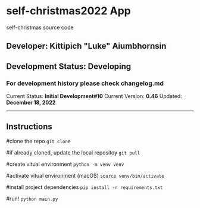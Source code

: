 # self-christmas2022 App

self-christmas source code

## Developer: Kittipich "Luke" Aiumbhornsin

## Development Status: **Developing**

### For development history please check changelog.md

Current Status: **Initial Development#10**
Current Version: **0.46**
Updated: **December 18, 2022**

---

## Instructions

#clone the repo
`git clone`

#if already cloned, update the local repositoy
`git pull`

#create vitual environment
`python -m venv venv`

#activate vitual environment (macOS)
`source venv/bin/activate`

#install project dependencies
`pip install -r requirements.txt`

#run!
`python main.py`
